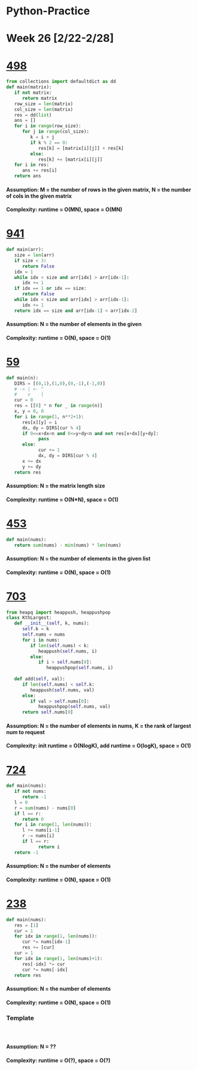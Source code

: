 # Python-Practice

# Week 26 [2/22-2/28]

# [498](https://leetcode.com/problems/diagonal-traverse/)
```python
from collections import defaultdict as dd
def main(matrix):
   if not matrix:
      return matrix
   row_size = len(matrix)
   col_size = len(matrix)
   res = dd(list)
   ans = []
   for i in range(row_size):
      for j in range(col_size):
         k = i + j
         if k % 2 == 0:
            res[k] = [matrix[i][j]] + res[k]
         else:
            res[k] += [matrix[i][j]]
   for i in res:
      ans += res[i]
   return ans
```
#### Assumption: M = the number of rows in the given matrix, N = the number of cols in the given matrix
#### Complexity: runtime = O(MN), space = O(MN)

# [941](https://leetcode.com/problems/valid-mountain-array/)
```python
def main(arr):
   size = len(arr)
   if size < 3:
      return False
   idx = 1
   while idx < size and arr[idx] > arr[idx-1]:
      idx += 1
   if idx == 1 or idx == size:
      return False
   while idx < size and arr[idx] > arr[idx-1]:
      idx += 1
   return idx == size and arr[idx-1] < arr[idx-2]
```
#### Assumption: N = the number of elements in the given
#### Complexity: runtime = O(N), space = O(1)

# [59](https://leetcode.com/problems/spiral-matrix-ii/)
```python
def main(n):
   DIRS = [(0,1),(1,0),(0,-1),(-1,0)]
   # -> | <- ^
   #    v    |
   cur = 0
   res = [[0] * n for _ in range(n)]
   x, y = 0, 0
   for i in range(1, n**2+1):
      res[x][y] = i
      dx, dy = DIRS[cur % 4]
      if 0<=x+dx<n and 0<=y+dy<n and not res[x+dx][y+dy]:
            pass
      else:
            cur += 1
            dx, dy = DIRS[cur % 4]
      x += dx
      y += dy
   return res
```
#### Assumption: N = the matrix length size
#### Complexity: runtime = O(N*N), space = O(1)

# [453](https://leetcode.com/problems/minimum-moves-to-equal-array-elements/)
```python
def main(nums):
   return sum(nums) - min(nums) * len(nums)
```
#### Assumption: N = the number of elements in the given list
#### Complexity: runtime = O(N), space = O(1)

# [703](https://leetcode.com/problems/kth-largest-element-in-a-stream/)
```python
from heapq import heappush, heappushpop
class KthLargest:
   def __init__(self, k, nums):
      self.k = k
      self.nums = nums
      for i in nums:
         if len(self.nums) < k:
            heappush(self.nums, i)
         else:
            if i > self.nums[0]:
               heappushpop(self.nums, i)
   
   def add(self, val):
      if len(self.nums) < self.k:
         heappush(self.nums, val)
      else:
         if val > self.nums[0]:
            heappushpop(self.nums, val)
      return self.nums[0]
```
#### Assumption: N = the number of elements in nums, K = the rank of largest num to request
#### Complexity: init runtime = O(NlogK), add runtime = O(logK), space = O(1)

# [724](https://leetcode.com/problems/find-pivot-index/)
```python
def main(nums):
   if not nums:
      return -1
   l = 0
   r = sum(nums) - nums[0]
   if l == r:
      return 0
   for i in range(1, len(nums)):
      l += nums[i-1]
      r -= nums[i]
      if l == r:
            return i
   return -1
```
#### Assumption: N = the number of elements
#### Complexity: runtime = O(N), space = O(1)

# [238](https://leetcode.com/problems/product-of-array-except-self/)
```python
def main(nums):
   res = [1]
   cur = 1
   for idx in range(1, len(nums)):
      cur *= nums[idx-1]
      res += [cur]
   cur = 1
   for idx in range(1, len(nums)+1):
      res[-idx] *= cur
      cur *= nums[-idx]
   return res
```
#### Assumption: N = the number of elements
#### Complexity: runtime = O(N), space = O(1)

### Template
# []()
```python
```
#### Assumption: N = ??
#### Complexity: runtime = O(?), space = O(?)

